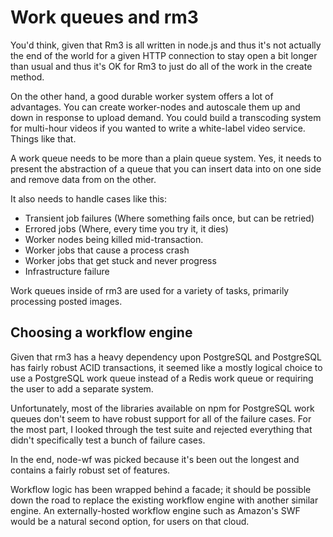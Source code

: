 Work queues and rm3
===================

You'd think, given that Rm3 is all written in node.js and thus it's not actually the end of the world for a given HTTP connection to stay open a bit longer than usual and thus it's OK for Rm3 to just do all of the work in the create method.

On the other hand, a good durable worker system offers a lot of advantages.  You can create worker-nodes and autoscale them up and down in response to upload demand.  You could build a transcoding system for multi-hour videos if you wanted to write a white-label video service.  Things like that.

A work queue needs to be more than a plain queue system.  Yes, it needs to present the abstraction of a queue that you can insert data into on one side and remove data from on the other.

It also needs to handle cases like this:
 * Transient job failures (Where something fails once, but can be retried)
 * Errored jobs (Where, every time you try it, it dies)
 * Worker nodes being killed mid-transaction.
 * Worker jobs that cause a process crash
 * Worker jobs that get stuck and never progress
 * Infrastructure failure

Work queues inside of rm3 are used for a variety of tasks, primarily processing posted images.

Choosing a workflow engine
--------------------------

Given that rm3 has a heavy dependency upon PostgreSQL and PostgreSQL has fairly robust ACID transactions, it seemed like a mostly logical choice to use a PostgreSQL work queue instead of a Redis work queue or requiring the user to add a separate system.

Unfortunately, most of the libraries available on npm for PostgreSQL work queues don't seem to have robust support for all of the failure cases.  For the most part, I looked through the test suite and rejected everything that didn't specifically test a bunch of failure cases.

In the end, node-wf was picked because it's been out the longest and contains a fairly robust set of features.

Workflow logic has been wrapped behind a facade; it should be possible down the road to replace the existing workflow engine with another similar engine.  An externally-hosted workflow engine such as Amazon's SWF would be a natural second option, for users on that cloud.